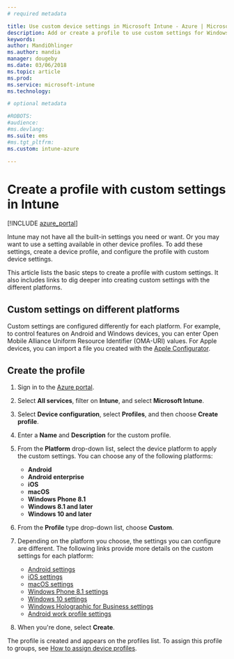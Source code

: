 ```yaml
---
# required metadata

title: Use custom device settings in Microsoft Intune - Azure | Microsoft Docs
description: Add or create a profile to use custom settings for Windows, Android, and iOS devices using Microsoft Intune
keywords:
author: MandiOhlinger
ms.author: mandia
manager: dougeby
ms.date: 03/06/2018
ms.topic: article
ms.prod:
ms.service: microsoft-intune
ms.technology:

# optional metadata

#ROBOTS:
#audience:
#ms.devlang:
ms.suite: ems
#ms.tgt_pltfrm:
ms.custom: intune-azure

---
```


# Create a profile with custom settings in Intune

[!INCLUDE [azure_portal](./includes/azure_portal.md)]

Intune may not have all the built-in settings you need or want. Or you may want to use a setting available in other device profiles. To add these settings, create a device profile, and configure the profile with custom device settings.

This article lists the basic steps to create a profile with custom settings. It also includes links to dig deeper into creating custom settings with the different platforms.

## Custom settings on different platforms
Custom settings are configured differently for each platform. For example, to control features on Android and Windows devices, you can enter Open Mobile Alliance Uniform Resource Identifier (OMA-URI) values. For Apple devices, you can import a file you created with the [Apple Configurator](https://itunes.apple.com/us/app/apple-configurator-2/id1037126344?mt=12).

## Create the profile

1. Sign in to the [Azure portal](https://portal.azure.com).
2. Select **All services**, filter on **Intune**, and select **Microsoft Intune**.
3. Select **Device configuration**, select **Profiles**, and then choose **Create profile**.
4. Enter a **Name** and **Description** for the custom profile.
5. From the **Platform** drop-down list, select the device platform to apply the custom settings. You can choose any of the following platforms:

    - **Android**
	- **Android enterprise**
	- **iOS**
	- **macOS**
	- **Windows Phone 8.1**
	- **Windows 8.1 and later**
	- **Windows 10 and later**

6. From the **Profile** type drop-down list, choose **Custom**.
7. Depending on the platform you choose, the settings you can configure are different. The following links provide more details on the custom settings for each platform:

	- [Android settings](custom-settings-android.md)
	- [iOS settings](custom-settings-ios.md)
	- [macOS settings](custom-settings-macos.md)
	- [Windows Phone 8.1 settings](custom-settings-windows-phone-8-1.md)
	- [Windows 10 settings](custom-settings-windows-10.md)
	- [Windows Holographic for Business settings](custom-settings-windows-holographic.md)
	- [Android work profile settings](custom-settings-android-for-work.md)

8. When you're done, select **Create**.

The profile is created and appears on the profiles list. To assign this profile to groups, see [How to assign device profiles](device-profile-assign.md).
